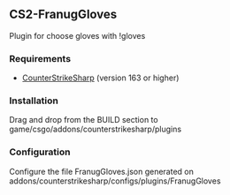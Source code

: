 ## CS2-FranugGloves

Plugin for choose gloves with !gloves

### Requirements

* [CounterStrikeSharp](https://github.com/roflmuffin/CounterStrikeSharp/) (version 163 or higher)

### Installation

Drag and drop from the BUILD section to game/csgo/addons/counterstrikesharp/plugins


### Configuration

Configure the file FranugGloves.json generated on addons/counterstrikesharp/configs/plugins/FranugGloves
